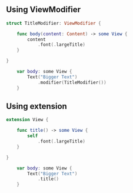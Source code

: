 ## Using ViewModifier
```swift
struct TitleModifier: ViewModifier {

    func body(content: Content) -> some View {
        content
            .font(.largeTitle)
    }

}
```

```swift
    var body: some View {
        Text("Bigger Text")
            .modifier(TitleModifier())
    }
```

## Using extension 

```swift
extension View {

    func title() -> some View {
        self
            .font(.largeTitle)
    }

}
```

```swift
    var body: some View {
        Text("Bigger Text")
            .title()
    }
```
